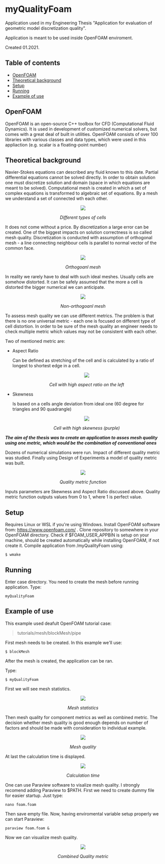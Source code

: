 # myQualityFoam
Application used in my Engineering Thesis "Application for evaluation of geometric model discretization quality".

Application is meant to be used inside OpenFOAM enviroment.

Created 01.2021.

## Table of contents
- [OpenFOAM](#openfoam)
- [Theoretical background](#theoretical-background)
- [Setup](#setup)
- [Running](#running)
- [Example of use](#example-of-use)

## OpenFOAM
OpenFOAM is an open-source C++ toolbox for CFD (Computational Fluid Dynamics). It is used in development of customized numerical solvers, but comes with a great deal of built in utilities. OpenFOAM consists of over 100 libraries with various classes and data types, which were used in this appliaction (e.g. scalar is a floating-point number)

## Theoretical background
Navier-Stokes equations can described any fluid known to this date. Partial differential equations cannot be solved directly. In order to obtain solution one must discretize solution and domain (space in which equations are meant to be solved). Computational mesh is created in which a set of complex equations is transformed to algebraic set of equations. By a mesh we understand a set of connected wth each other.

<p align="center">
  <img src="https://user-images.githubusercontent.com/83305684/119635332-de68d380-be13-11eb-8c91-2ee58e2a1050.png" />
</p>
<p align="center">
  <em>Different types of cells</em>
</p>

It does not come without a price. By discretization a large error can be created. One of the biggest impacts on solution correctness is so called mesh quality. Discretization is conducted with assumption of orthogonal mesh - a line connecting neighbour cells is parallel to normal vector of the common face.

<p align="center">
  <img src="https://user-images.githubusercontent.com/83305684/119634853-6c908a00-be13-11eb-9e25-5a9d9b57026a.png" />
<p align="center">
  <em>Orthogoanl mesh</em>
</p>

In reality we rarely have to deal with such ideal meshes. Usually cells are somehow distorted. It can be safely assumed that the more a cell is distorted the bigger numerical we can anticipate. 

<p align="center">
  <img src="https://user-images.githubusercontent.com/83305684/119636502-00af2100-be15-11eb-8d09-bf1274730d97.png" />
<p align="center">
  <em>Non-orthogoanl mesh</em>
</p>

To assess mesh quality we can use different metrics. The problem is that there is no one universal metric - each one is focused on different type of cell distortion. In order to be sure of the mesh quality an engineer needs to check multiple metric which values may not be consistent with each other. 

Two of mentioned metric are:
* Aspect Ratio

  Can be defined as stretching of the cell and is calculated by a ratio of longest to shortest edge in a cell.
  <p align="center">
  <img src="https://user-images.githubusercontent.com/83305684/119638471-fb52d600-be16-11eb-8e11-18f1c7c853ae.png" />
  <p align="center">
  <em>Cell with high aspect ratio on the left</em>
  </p>
  
* Skewness

  Is based on a cells angle deviation from ideal one (60 degree for triangles and 90 quadrangle)
  
  <p align="center">
  <img src="https://user-images.githubusercontent.com/83305684/119639090-8d5ade80-be17-11eb-83e4-ce37f71317da.png" />
  <p align="center">
  <em>Cell with high skewness (purple)</em>
  </p>

***The aim of the thesis was to create an application to asses mesh quality using one metric, which would be the combination of conventional ones***

Dozens of numerical simulations were run. Impact of different quality metric was studied. Finally using Design of Experiments a model of quality metric was built.

  <p align="center">
  <img src="https://user-images.githubusercontent.com/83305684/119640357-d2334500-be18-11eb-8a24-933f2a77ae82.png" />
  <p align="center">
  <em>Quality metric function</em>
  </p>

Inputs parameters are Skewness and Aspect Ratio discussed above. Quality metric function outputs values from 0 to 1, where 1 is perfect value.

## Setup
Requires Linux or WSL if you're using Windows.
Install OpenFOAM software from: https://www.openfoam.com/ .
Clone repository to somewhere in your OpenFOAM directory. 
Check if $FOAM_USER_APPBIN is setup on your machine, should be created automatically while installing OpenFOAM, if not create it.
Compile application from /myQualityFoam using:
```
$ wmake
```

## Running
Enter case directory.
You need to create the mesh before running application.
Type:
```
myQualityFoam
```

## Example of use
This example used deafult OpenFOAM tutorial case:
> tutorials/mesh/blockMesh/pipe

First mesh needs to be created. In this example we'll use:
```
$ blockMesh
```
After the mesh is created, the application can be ran. 

Type:
```
$ myQualityFoam
```

First we will see mesh statistics.

<p align="center">
<img src="https://user-images.githubusercontent.com/83305684/119682787-74682280-be43-11eb-8ca6-1084ac5ed78f.png" />
<p align="center">
<em>Mesh statistics</em>
</p>

Then mesh quality for component metrics as well as combined metric. The decision whether mesh quality is good enough depends on number of factors and should be made with consideration to individual example. 

<p align="center">
<img src="https://user-images.githubusercontent.com/83305684/119683720-2c95cb00-be44-11eb-80d7-9e4a1b6b0a9f.png" />
<p align="center">
<em>Mesh quality</em>
</p>

At last the calculation time is displayed.

<p align="center">
<img src="https://user-images.githubusercontent.com/83305684/119684071-7da5bf00-be44-11eb-932d-65ec9f19dee1.png" />
<p align="center">
<em>Calculation time</em>
</p>

One can use Paraview software to visalize mesh quality.
I strongly recomend adding Paraview to $PATH.
First we need to create dummy file for easier startup. Just type:
```
nano foam.foam
```
Then save empty file. Now, having enviromental variable setup properly we can start Paraview:
```
paraview foam.foam &
```
Now we can visualize mesh quality.

<p align="center">
<img src="https://user-images.githubusercontent.com/83305684/119685449-a9757480-be45-11eb-9438-34ef04e5e099.png" />
<p align="center">
<em>Combined Quality metric</em>
</p>
